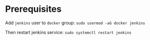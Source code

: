 # Prerequisites

Add `jenkins` user to `docker` group:
`sudo usermod -aG docker jenkins`

Then restart jenkins service:
`sudo systemctl restart jenkins`
